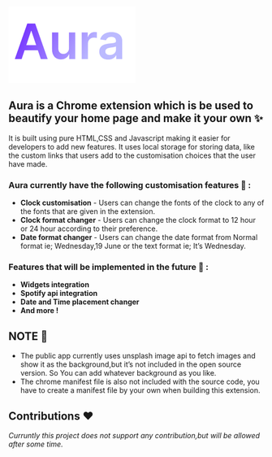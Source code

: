 <picture>
  <source media="(prefers-color-scheme: dark)" srcset="[https://github.com/harryfrzz/Aura/blob/main/icons/github%20logo.png]">
  <source media="(prefers-color-scheme: light)" srcset="[https://github.com/harryfrzz/Aura/blob/main/icons/github%20logo.png]">
  <img alt="Shows an illustrated sun in light mode and a moon with stars in dark mode." src="https://github.com/harryfrzz/Aura/blob/main/icons/github%20logo.png">
</picture>

## Aura is a Chrome extension which is be used to beautify your home page and make it your own :sparkles:

It is built using pure HTML,CSS and Javascript making it easier for developers to add new features.
It uses local storage for storing data, like the custom links that users add to the customisation choices that the user have made.

### Aura currently have the following customisation features :art: :
* **Clock customisation** - Users can change the fonts of the clock to any of the fonts that are given in the extension.
* **Clock format changer** - Users can change the clock format to 12 hour or 24 hour according to their preference.
* **Date format changer** - Users can change the date format from Normal format ie; Wednesday,19 June or the text format ie; It’s Wednesday.

### Features that will be implemented in the future :dart: :
* **Widgets integration** 
* **Spotify api integration** 
* **Date and Time placement changer**
* **And more !**

## NOTE :pushpin: 
* The public app currently uses unsplash image api to fetch images and show it as the background,but it’s not included in the open source version. So You can add whatever background as you like.
* The chrome manifest file is also not included with the source code, you have to create a manifest file by your own when building this extension.
## Contributions :hearts:
*Curruntly this project does not support any contribution,but will be allowed after some time.*
